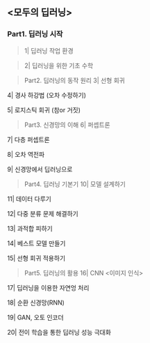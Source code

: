 ## <모두의 딥러닝>

### Part1. 딥러닝 시작
> 1| 딥러닝 작업 환경


> 2| 딥러닝을 위한 기초 수학


> Part2. 딥러닝의 동작 원리
3| 선형 회귀


4| 경사 하강법 (오차 수정하기)


5| 로지스틱 회귀 (참or 거짓)


> Part3. 신경망의 이해
6| 퍼셉트론


7| 다층 퍼셉트론


8| 오차 역전파


9| 신경망에서 딥러닝으로

> Part4. 딥러닝 기본기
10| 모델 설계하기


11| 데이터 다루기


12| 다중 분류 문제 해결하기


13| 과적합 피하기


14| 베스트 모델 만들기


15| 선형 회귀 적용하기

> Part5. 딥러닝의 활용
16| CNN <이미지 인식>


17| 딥러닝을 이용한 자연엉 처리


18| 순환 신경망(RNN)


19| GAN, 오토 인코더


20| 전이 학습을 통한 딥러닝 성능 극대화
